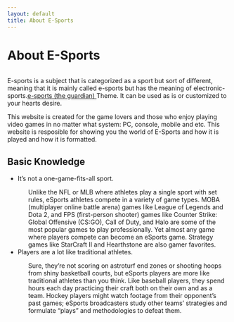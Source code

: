 ```yaml
---
layout: default
title: About E-Sports
---
```


<div class="post">
	<h1 class="pageTitle">About E-Sports</h1>
	<img src="{{ '/assets/img/touring.jpg' | prepend: site.baseurl }}" alt="">
	<p class="intro">E-sports is a subject that is categorized as a sport but sort of different, meaning that it is mainly called e-sports but has the meaning of electronic-sports.<a href="https://www.theguardian.com/sport/esports">e-sports (the guardian) </a> Theme. It can be used as is or customized to your hearts desire.</p>
	<p>This website is created for the game lovers and those who enjoy playing video games in no matter what system: PC, console, mobile and etc. This website is resposible for showing you the world of E-Sports and how it is played and how it is formatted.</p>
	<h2>Basic Knowledge</h2>
	<ul>
		<li>  It’s not a one-game-fits-all sport. </li>
			<ol> Unlike the NFL or MLB where athletes play a single sport with set rules, eSports athletes compete in a variety of game types. MOBA (multiplayer online battle arena) games like League of Legends and Dota 2, and FPS (first-person shooter) games like Counter Strike: Global Offensive (CS:GO), Call of Duty, and Halo are some of the most popular games to play professionally. Yet almost any game where players compete can become an eSports game. Strategy games like StarCraft II and Hearthstone are also gamer favorites. </ol>
		<li> Players are a lot like traditional athletes. </li>
			<ol> Sure, they’re not scoring on astroturf end zones or shooting hoops from shiny basketball courts, but eSports players are more like traditional athletes than you think. Like baseball players, they spend hours each day practicing their craft both on their own and as a team. Hockey players might watch footage from their opponent’s past games; eSports broadcasters study other teams’ strategies and formulate “plays” and methodologies to defeat them. </ol>
  	</ul>
</div>
